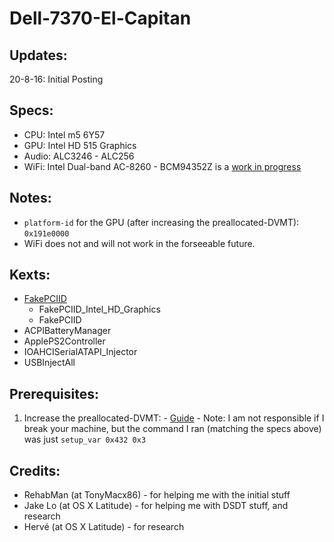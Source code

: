# Dell-7370-El-Capitan

## Updates:
20-8-16: Initial Posting

## Specs:
* CPU: Intel m5 6Y57
* GPU: Intel HD 515 Graphics
* Audio: ALC3246 - ALC256
* WiFi: Intel Dual-band AC-8260 - BCM94352Z is a [work in progress](http://www.tonymacx86.com/threads/bcm94352z-causing-kernel-panics.200102/#post-1308170)

## Notes:
* `platform-id` for the GPU (after increasing the preallocated-DVMT): `0x191e0000`
* WiFi does not and will not work in the forseeable future.

## Kexts:
  - [FakePCIID](https://bitbucket.org/RehabMan/os-x-fake-pci-id/downloads)
    - FakePCIID_Intel_HD_Graphics
    - FakePCIID
  - ACPIBatteryManager
  - ApplePS2Controller
  - IOAHCISerialATAPI_Injector
  - USBInjectAll
  
## Prerequisites:
  1. Increase the preallocated-DVMT:
    - [Guide](https://www.firewolf.science/2015/04/guide-intel-hd-graphics-5500-on-os-x-yosemite-10-10-3/)
    - Note: I am not responsible if I break your machine, but the command I ran (matching the specs above) was just `setup_var 0x432 0x3`
    
## Credits:
  * RehabMan (at TonyMacx86) - for helping me with the initial stuff
  * Jake Lo (at OS X Latitude) - for helping me with DSDT stuff, and research
  * Hervé (at OS X Latitude) - for research
  
